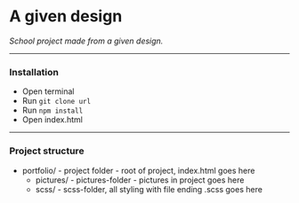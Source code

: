 # A given design
*School project made from a given design.*

---

### Installation
- Open terminal
- Run `git clone url`
- Run `npm install`
- Open index.html

---

### Project structure
- portfolio/ - project folder - root of project, index.html goes here
  - pictures/ - pictures-folder - pictures in project goes here
  - scss/ - scss-folder, all styling with file ending .scss goes here
